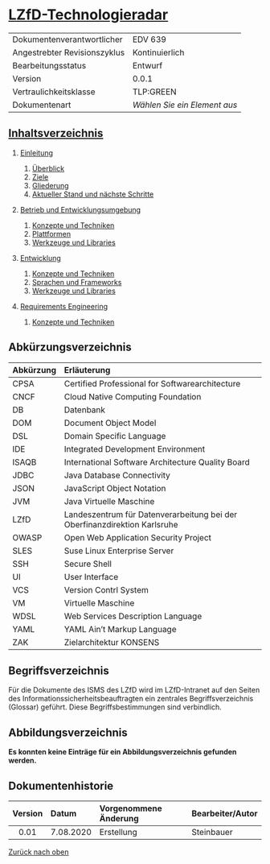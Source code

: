 <!--![OFD-Logo](ofd.jpeg)-->
<!--![LZfD-Logo](lzfd.jpeg)-->
# [LZfD-Technologieradar](#lzfd-technologieradar)

|                              |                              |
|------------------------------|------------------------------|
|  Dokumentenverantwortlicher  |            EDV 639           |
| Angestrebter Revisionszyklus |        Kontinuierlich        |
|      Bearbeitungsstatus      |            Entwurf           |
|           Version            |             0.0.1            |
|    Vertraulichkeitsklasse    |           TLP:GREEN          |
|         Dokumentenart        | *Wählen Sie ein Element aus* |

## [Inhaltsverzeichnis](#inhaltsverzeichnis)

1. [Einleitung](01-einleitung.md#1-einleitung)
    1. [Überblick](01-einleitung.md#11-überblick)
    2. [Ziele](01-einleitung.md#12-ziele)
    3. [Gliederung](01-einleitung.md#13-gliederung)
    4. [Aktueller Stand und nächste Schritte](01-einleitung.md#14-aktueller-stand-und-nächste-schritte)

2. [Betrieb und Entwicklungsumgebung](02-betrieb-und-entwicklungsumgebung.md#2-betrieb-und-entwicklungsumgebung)
    1. [Konzepte und Techniken](02-betrieb-und-entwicklungsumgebung.md#21-konzepte-und-techniken)
    2. [Plattformen](02-betrieb-und-entwicklungsumgebung.md#22-plattformen)
    3. [Werkzeuge und Libraries](02-betrieb-und-entwicklungsumgebung.md#23-werkzeuge-und-libraries)

3. [Entwicklung](#3-entwicklung)
    1. [Konzepte und Techniken](#31-konzepte-und-techniken)
    2. [Sprachen und Frameworks](#32-sprachen-und-frameworks)
    3. [Werkzeuge und Libraries](#33-werkzeuge-und-libraries)

4. [Requirements Engineering](#4-requirements-engineering)
    1. [Konzepte und Techniken](#41-konzepte-und-techniken)

## Abkürzungsverzeichnis

| Abkürzung | Erläuterung |
|:----------|:------------|
|CPSA       |Certified Professional for Softwarearchitecture|
|CNCF       |Cloud Native Computing Foundation|
|DB         |Datenbank|
|DOM        |Document Object Model|
|DSL        |Domain Specific Language|
|IDE        |Integrated Development Environment|
|ISAQB      |International Software Architecture Quality Board|
|JDBC       |Java Database Connectivity|
|JSON       |JavaScript Object Notation|
|JVM        |Java Virtuelle Maschine|
|LZfD       |Landeszentrum für Datenverarbeitung bei der Oberfinanzdirektion Karlsruhe|
|OWASP      |Open Web Application Security Project|
|SLES       |Suse Linux Enterprise Server|
|SSH        |Secure Shell|
|UI         |User Interface|
|VCS        |Version Contrl System|
|VM         |Virtuelle Maschine|
|WDSL       |Web Services Description Language|
|YAML       |YAML Ain’t Markup Language|
|ZAK        |Zielarchitektur KONSENS|

## Begriffsverzeichnis

Für die Dokumente des ISMS des LZfD wird im LZfD-Intranet auf den Seiten des Informationssicherheitsbeauftragten ein zentrales Begriffsverzeichnis (Glossar) geführt. Diese Begriffsbestimmungen sind verbindlich.

## Abbildungsverzeichnis

**Es konnten keine Einträge für ein Abbildungsverzeichnis gefunden werden.**

<!--
|Abbildung|Beschreibung|
|:--------|:----------:|
-->

## Dokumentenhistorie

|Version|   Datum   |Vorgenommene Änderung|Bearbeiter/Autor|
|:-----:|:----------|:--------------------|:---------------|
|  0.01 | 7.08.2020 | Erstellung          |   Steinbauer   |

[Zurück nach oben](#lzfd-technologieradar)
